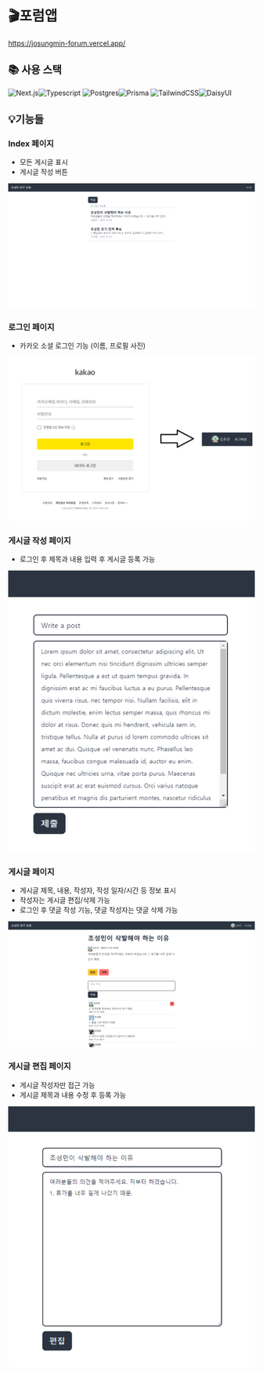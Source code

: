 # 🎬포럼앱

https://josungmin-forum.vercel.app/

## 📚 사용 스택

![Next.js](https://img.shields.io/badge/Next.js-000000?style=for-the-badge&logo=next.js&logoColor=white)![Typescript](https://img.shields.io/badge/Typescript-3178C6?style=for-the-badge&logo=typescript&logoColor=white)
![Postgres](https://img.shields.io/badge/postgres-%23316192.svg?style=for-the-badge&logo=postgresql&logoColor=white)![Prisma](https://img.shields.io/badge/Prisma-3982CE?style=for-the-badge&logo=Prisma&logoColor=white)
![TailwindCSS](https://img.shields.io/badge/TailwindCSS-06B6D4?style=for-the-badge&logo=tailwindcss&logoColor=white)![DaisyUI](https://img.shields.io/badge/daisyui-5A0EF8?style=for-the-badge&logo=daisyui&logoColor=white)

## 💡기능들

### **Index 페이지**

- 모든 게시글 표시
- 게시글 작성 버튼

![index](./readmeImg/index.png)

### **로그인 페이지**

- 카카오 소셜 로그인 기능 (이름, 프로필 사진)

![index](./readmeImg/login.png)

### **게시글 작성 페이지**

- 로그인 후 제목과 내용 입력 후 게시글 등록 가능

![index](./readmeImg/write.png)

### **게시글 페이지**

- 게시글 제목, 내용, 작성자, 작성 일자/시간 등 정보 표시
- 작성자는 게시글 편집/삭제 가능
- 로그인 후 댓글 작성 기능, 댓글 작성자는 댓글 삭제 가능

![index](./readmeImg/post.png)

### **게시글 편집 페이지**

- 게시글 작성자만 접근 가능
- 게시글 제목과 내용 수정 후 등록 가능

![index](./readmeImg/update.png)
